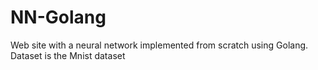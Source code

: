 # NN-Golang
Web site with a neural network implemented from scratch using Golang. Dataset is the Mnist dataset
